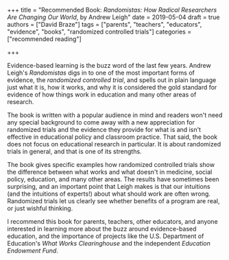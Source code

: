 +++
title = "Recommended Book: *Randomistas: How Radical Researchers Are Changing Our World*, by
  Andrew Leigh"
date = 2019-05-04
draft = true
authors = ["David Braze"]
tags = ["parents", "teachers", "educators", "evidence", "books", "randomized controlled trials"]
categories = ["recommended reading"]

+++

Evidence-based learning is the buzz word of the last few
years. Andrew Leigh's *Randomistas* digs in to one of the most
important forms of evidence, the *randomized controlled trial*, and
spells out in plain language just what it is, how it works, and why
it is considered the gold standard for evidence of how things work
in education and many other areas of research.

The book is written with a popular audience in mind and readers
won't need any special background to come away with a new
appreciation for randomized trials and the evidence they provide for
what is and isn't effective in educational policy and classroom
practice. That said, the book does not focus on educational research
in particular. It is about randomized trials in general, and that is
one of its strengths. 

The book gives specific examples how randomized controlled trials
show the difference between what works and what doesn't in medicine,
social policy, education, and many other areas. The results have
sometimes been surprising, and an important point that Leigh makes
is that our intuitions (and the intuitions of experts!) about what
should work are often wrong. Randomized trials let us clearly see
whether benefits of a program are real, or just wishful thinking.

I recommend this book for parents, teachers, other educators, and
anyone interested in learning more about the buzz around
evidence-based education, and the importance of projects like the
U.S. Department of Education's *What Works Clearinghouse* and the
independent *Education Endowment Fund*.
   
